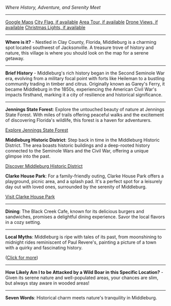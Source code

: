 *Where History, Adventure, and Serenity Meet*

---

[Google Maps](https://www.google.com/maps/place/Middleburg,+FL/data=!3m1!1e3)
[City Flag, if available](https://www.google.com/search?tbm=isch&q=Middleburg+FL+Flag+Picture)
[Area Tour, if available](https://www.youtube.com/results?search_query=Middleburg+FL+4k+tour)
[Drone Views, if available](https://www.youtube.com/results?search_query=Middleburg+FL+4k+drone)
[Christmas Lights, if available](https://www.youtube.com/results?search_query=Middleburg+FL+christmas+lights&sp=CAI%253D)

---

**Where is it?** - Nestled in Clay County, Florida, Middleburg is a charming spot located southwest of Jacksonville. A treasure trove of history and nature, this village is where you should look on the map for a serene getaway.

---

**Brief History** - Middleburg's rich history began in the Second Seminole War era, evolving from a military focal point with forts like Heileman to a bustling community trading in timber and citrus. Originally known as Garey's Ferry, it became Middleburg in the 1850s, experiencing the American Civil War's impacts firsthand, marking it a city of resilience and historical significance.

---

**Jennings State Forest**: Explore the untouched beauty of nature at Jennings State Forest. With miles of trails offering peaceful walks and the excitement of discovering Florida's wildlife, this forest is a haven for adventurers.

  [Explore Jennings State Forest](https://www.youtube.com/results?search_query=Middleburg+FL+Jennings+State+Forest)

**Middleburg Historic District**: Step back in time in the Middleburg Historic District. The area boasts historic buildings and a deep-rooted history connected to the Seminole Wars and the Civil War, offering a unique glimpse into the past.

  [Discover Middleburg Historic District](https://www.youtube.com/results?search_query=Middleburg+FL+Historic+District)

**Clarke House Park**: For a family-friendly outing, Clarke House Park offers a playground, picnic area, and a splash pad. It's a perfect spot for a leisurely day out with loved ones, surrounded by the serenity of Middleburg.

  [Visit Clarke House Park](https://www.youtube.com/results?search_query=Middleburg+FL+Clarke+House+Park)

---

**Dining**: The Black Creek Cafe, known for its delicious burgers and sandwiches, promises a delightful dining experience. Savor the local flavors in a cozy setting.

---

**Local Myths**: Middleburg is ripe with tales of its past, from moonshining to midnight rides reminiscent of Paul Revere's, painting a picture of a town with a quirky and fascinating history.

([Click for more](https://www.google.com/search?q=Middleburg+FL+history))

---

**How Likely Am I to be Attacked by a Wild Boar in this Specific Location?** - Given its serene nature and well-populated areas, your chances are slim, but always stay aware in wooded areas!

---

**Seven Words**: Historical charm meets nature's tranquility in Middleburg.